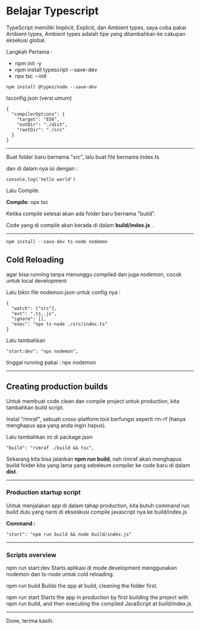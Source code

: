 # Belajar Typescript

TypeScript memiliki Implicit, Explicit, dan Ambient types, saya coba pakai Ambient types,
Ambient types adalah tipe yang ditambahkan ke cakupan eksekusi global.

Langkah Pertama :

* npm init -y
* npm install typescript --save-dev
* npx tsc --init


```
npm install @types/node --save-dev
```

tsconfig.json (versi umum)

```
{
  "compilerOptions": {
    "target": "ES6",
    "outDir": "./dist",
    "rootDir": "./src"
  }
}

```

---

Buat folder baru bernama "src", lalu buat file bernama index.ts

dan di dalam nya isi dengan :

```
console.log('hello world')
```

Lalu Compile.

**Compile:**
npx tsc 

Ketika compile selesai akan ada folder baru bernama "build".

Code yang di compile akan berada di dalam **build/index.js**  .

---

```
npm install --save-dev ts-node nodemon
```

## Cold Reloading

agar bisa running tanpa menunggu compiled dan juga nodemon, cocok untuk local development

Lalu bikin file nodemon.json untuk config nya :

```
{
  "watch": ["src"],
  "ext": ".ts,.js",
  "ignore": [],
  "exec": "npx ts-node ./src/index.ts"
}
```

Lalu tambahkan 

```
"start:dev": "npx nodemon",
```

tinggal running pakai :
npx nodemon

---

## Creating production builds

Untuk membuat code clean dan compile project untuk production, kita tambahkan build script.

Instal "rimraf", sebuah cross-platform tool berfungsi seperti rm-rf (hanya menghapus apa yang anda ingin hapus).

Lalu tambahkan ini di package.json

```
"build": "rimraf ./build && tsc",
```

Sekarang kita bisa jalankan **npm run build**, nah rimraf akan menghapus buiild folder kita yang lama yang sebeleum compiler ke code baru di dalam **dist**.

---

### Production startup script

Untuk menjalakan app di dalam tahap production, kita butuh command run build dulu yang nanti di ekseskusi compile javascript nya ke build/index.js

**Command :**
```
"start": "npm run build && node build/index.js"
```

---

### Scripts overview

npm run start:dev
Starts aplikasi di mode development menggunakan nodemon dan ts-node untuk cold reloading.

npm run build
Builds the app at build, cleaning the folder first.

npm run start
Starts the app in production by first building the project with npm run build, and then executing the compiled JavaScript at build/index.js.

---

Done, terima kasih.
